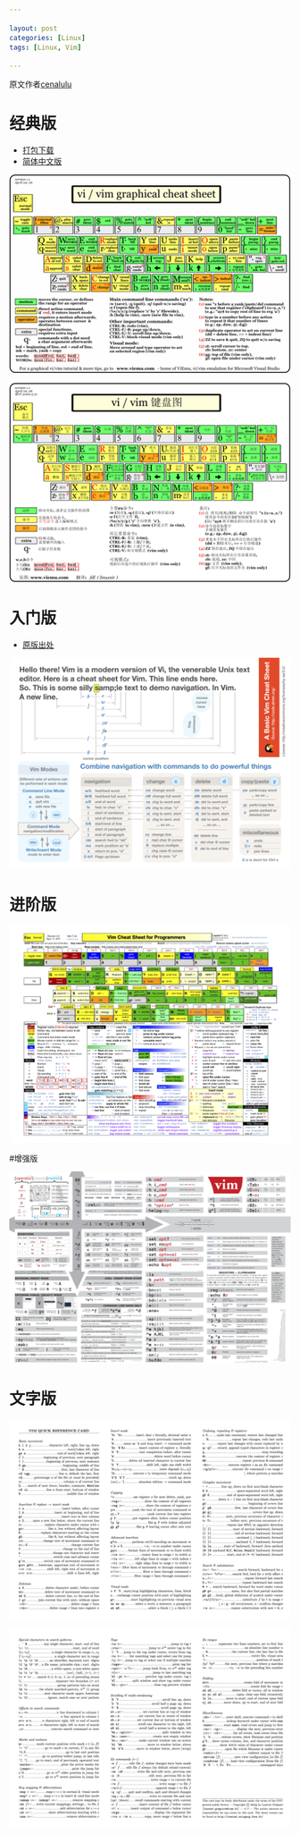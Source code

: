 ```yaml
---

layout: post
categories: [Linux]
tags: [Linux, Vim]

---
```


原文作者[cenalulu](http://cenalulu.github.io/linux/all-vim-cheatsheat/)

# 经典版

- [打包下载](http://www.viemu.com/a_vi_vim_graphical_cheat_sheet_tutorial.html)
- [简体中文版](http://blog.ngedit.com/vi-vim-cheat-sheet-sch.gif)

![](https://raw.githubusercontent.com/kakack/kakack.github.io/master/_images/150323vi-vim-cheat-sheet.gif)

![](https://raw.githubusercontent.com/kakack/kakack.github.io/master/_images/150323vi-vim-cheat-sheet-sch.gif)


# 入门版

- [原版出处](https://github.com/ahrencode/Miscellaneous)

![](https://raw.githubusercontent.com/kakack/kakack.github.io/master/_images/150323vi-vim-entry.png)


# 进阶版

![](https://raw.githubusercontent.com/kakack/kakack.github.io/master/_images/150323vi-vim-advanced.png)


#增强版

![](https://raw.githubusercontent.com/kakack/kakack.github.io/master/_images/150323vi-vim-morden.png)


# 文字版

![](https://raw.githubusercontent.com/kakack/kakack.github.io/master/_images/150323vi-vim-text1.png)

![](https://raw.githubusercontent.com/kakack/kakack.github.io/master/_images/150323vi-vim-text2.png)